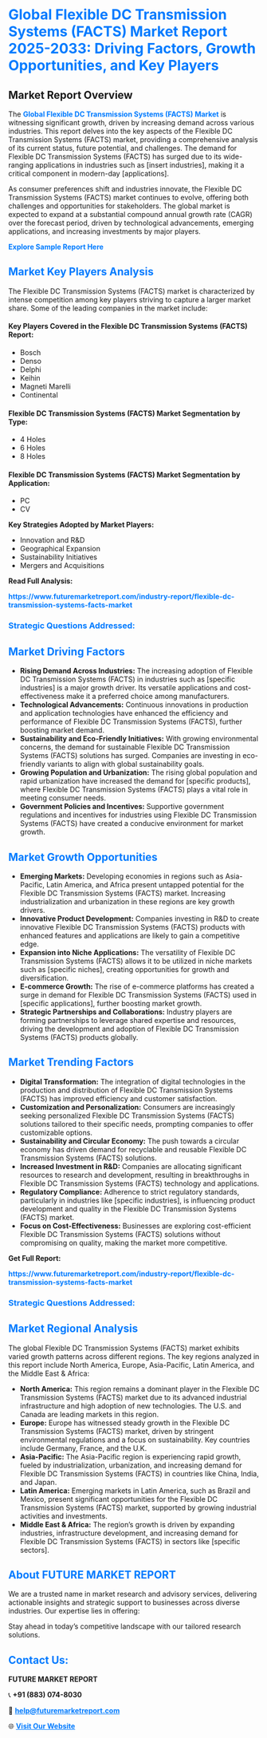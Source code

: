 <h1 style="color: #007BFF;">Global Flexible DC Transmission Systems (FACTS) Market Report 2025-2033: Driving Factors, Growth Opportunities, and Key Players</h1>

<section id="overview">
<h2>Market Report Overview</h2>
<p>The <a href="https://www.futuremarketreport.com/industry-report/flexible-dc-transmission-systems-facts-market" style="color: #007BFF; text-decoration: none;"><strong>Global Flexible DC Transmission Systems (FACTS) Market</strong></a> is witnessing significant growth, driven by increasing demand across various industries. This report delves into the key aspects of the Flexible DC Transmission Systems (FACTS) market, providing a comprehensive analysis of its current status, future potential, and challenges. The demand for Flexible DC Transmission Systems (FACTS) has surged due to its wide-ranging applications in industries such as [insert industries], making it a critical component in modern-day [applications].</p>
<p>As consumer preferences shift and industries innovate, the Flexible DC Transmission Systems (FACTS) market continues to evolve, offering both challenges and opportunities for stakeholders. The global market is expected to expand at a substantial compound annual growth rate (CAGR) over the forecast period, driven by technological advancements, emerging applications, and increasing investments by major players.</p>
</section>

<section id="overview">
<p><a href="https://www.futuremarketreport.com/request-sample/reportId=37127" style="color: #007BFF; text-decoration: none;"><strong>Explore Sample Report Here</strong></a></p>
</section>

<section id="key-players">
<h2 style="color: #007BFF;">Market Key Players Analysis</h2>
<p>The Flexible DC Transmission Systems (FACTS) market is characterized by intense competition among key players striving to capture a larger market share. Some of the leading companies in the market include:</p>
<h4>Key Players Covered in the Flexible DC Transmission Systems (FACTS) Report:</h4>
<ul><li>Bosch</li><li>Denso</li><li>Delphi</li><li>Keihin</li><li>Magneti Marelli</li><li>Continental</li></ul>
<h4>Flexible DC Transmission Systems (FACTS) Market Segmentation by Type:</h4>
<ul><li>4 Holes</li><li>6 Holes</li><li>8 Holes</li></ul>

<h4>Flexible DC Transmission Systems (FACTS) Market Segmentation by Application:</h4>
<ul><li>PC</li><li>CV</li></ul>
<p><strong>Key Strategies Adopted by Market Players:</strong></p>
<ul>
<li>Innovation and R&D</li>
<li>Geographical Expansion</li>
<li>Sustainability Initiatives</li>
<li>Mergers and Acquisitions</li>
</ul>
</section>

<section>
<p><strong>Read Full Analysis: </strong></p><a href="https://www.futuremarketreport.com/industry-report/flexible-dc-transmission-systems-facts-market" style="color: #007BFF; text-decoration: none;"><strong>https://www.futuremarketreport.com/industry-report/flexible-dc-transmission-systems-facts-market</strong></a>
<h3 style="color: #007BFF;">Strategic Questions Addressed:</h3>
</section>

<section id="driving-factors">
<h2 style="color: #007BFF;">Market Driving Factors</h2>
<ul>
<li><strong>Rising Demand Across Industries:</strong> The increasing adoption of Flexible DC Transmission Systems (FACTS) in industries such as [specific industries] is a major growth driver. Its versatile applications and cost-effectiveness make it a preferred choice among manufacturers.</li>
<li><strong>Technological Advancements:</strong> Continuous innovations in production and application technologies have enhanced the efficiency and performance of Flexible DC Transmission Systems (FACTS), further boosting market demand.</li>
<li><strong>Sustainability and Eco-Friendly Initiatives:</strong> With growing environmental concerns, the demand for sustainable Flexible DC Transmission Systems (FACTS) solutions has surged. Companies are investing in eco-friendly variants to align with global sustainability goals.</li>
<li><strong>Growing Population and Urbanization:</strong> The rising global population and rapid urbanization have increased the demand for [specific products], where Flexible DC Transmission Systems (FACTS) plays a vital role in meeting consumer needs.</li>
<li><strong>Government Policies and Incentives:</strong> Supportive government regulations and incentives for industries using Flexible DC Transmission Systems (FACTS) have created a conducive environment for market growth.</li>
</ul>
</section>

<section id="growth-opportunities">
<h2 style="color: #007BFF;">Market Growth Opportunities</h2>
<ul>
<li><strong>Emerging Markets:</strong> Developing economies in regions such as Asia-Pacific, Latin America, and Africa present untapped potential for the Flexible DC Transmission Systems (FACTS) market. Increasing industrialization and urbanization in these regions are key growth drivers.</li>
<li><strong>Innovative Product Development:</strong> Companies investing in R&D to create innovative Flexible DC Transmission Systems (FACTS) products with enhanced features and applications are likely to gain a competitive edge.</li>
<li><strong>Expansion into Niche Applications:</strong> The versatility of Flexible DC Transmission Systems (FACTS) allows it to be utilized in niche markets such as [specific niches], creating opportunities for growth and diversification.</li>
<li><strong>E-commerce Growth:</strong> The rise of e-commerce platforms has created a surge in demand for Flexible DC Transmission Systems (FACTS) used in [specific applications], further boosting market growth.</li>
<li><strong>Strategic Partnerships and Collaborations:</strong> Industry players are forming partnerships to leverage shared expertise and resources, driving the development and adoption of Flexible DC Transmission Systems (FACTS) products globally.</li>
</ul>
</section>

<section id="trending-factors">
<h2 style="color: #007BFF;">Market Trending Factors</h2>
<ul>
<li><strong>Digital Transformation:</strong> The integration of digital technologies in the production and distribution of Flexible DC Transmission Systems (FACTS) has improved efficiency and customer satisfaction.</li>
<li><strong>Customization and Personalization:</strong> Consumers are increasingly seeking personalized Flexible DC Transmission Systems (FACTS) solutions tailored to their specific needs, prompting companies to offer customizable options.</li>
<li><strong>Sustainability and Circular Economy:</strong> The push towards a circular economy has driven demand for recyclable and reusable Flexible DC Transmission Systems (FACTS) solutions.</li>
<li><strong>Increased Investment in R&D:</strong> Companies are allocating significant resources to research and development, resulting in breakthroughs in Flexible DC Transmission Systems (FACTS) technology and applications.</li>
<li><strong>Regulatory Compliance:</strong> Adherence to strict regulatory standards, particularly in industries like [specific industries], is influencing product development and quality in the Flexible DC Transmission Systems (FACTS) market.</li>
<li><strong>Focus on Cost-Effectiveness:</strong> Businesses are exploring cost-efficient Flexible DC Transmission Systems (FACTS) solutions without compromising on quality, making the market more competitive.</li>
</ul>
</section>

<section>
<p><strong>Get Full Report: </strong></p><a href="https://www.futuremarketreport.com/industry-report/flexible-dc-transmission-systems-facts-market" style="color: #007BFF; text-decoration: none;"><strong>https://www.futuremarketreport.com/industry-report/flexible-dc-transmission-systems-facts-market</strong></a>
<h3 style="color: #007BFF;">Strategic Questions Addressed:</h3>
</section>


<section id="regional-analysis">
<h2 style="color: #007BFF;">Market Regional Analysis</h2>
<p>The global Flexible DC Transmission Systems (FACTS) market exhibits varied growth patterns across different regions. The key regions analyzed in this report include North America, Europe, Asia-Pacific, Latin America, and the Middle East & Africa:</p>
<ul>
<li><strong>North America:</strong> This region remains a dominant player in the Flexible DC Transmission Systems (FACTS) market due to its advanced industrial infrastructure and high adoption of new technologies. The U.S. and Canada are leading markets in this region.</li>
<li><strong>Europe:</strong> Europe has witnessed steady growth in the Flexible DC Transmission Systems (FACTS) market, driven by stringent environmental regulations and a focus on sustainability. Key countries include Germany, France, and the U.K.</li>
<li><strong>Asia-Pacific:</strong> The Asia-Pacific region is experiencing rapid growth, fueled by industrialization, urbanization, and increasing demand for Flexible DC Transmission Systems (FACTS) in countries like China, India, and Japan.</li>
<li><strong>Latin America:</strong> Emerging markets in Latin America, such as Brazil and Mexico, present significant opportunities for the Flexible DC Transmission Systems (FACTS) market, supported by growing industrial activities and investments.</li>
<li><strong>Middle East & Africa:</strong> The region’s growth is driven by expanding industries, infrastructure development, and increasing demand for Flexible DC Transmission Systems (FACTS) in sectors like [specific sectors].</li>
</ul>
</section>

<footer>
<h2 style="color: #007BFF;">About FUTURE MARKET REPORT</h2>
<p>We are a trusted name in market research and advisory services, delivering actionable insights and strategic support to businesses across diverse industries. Our expertise lies in offering:</p>

<p>Stay ahead in today’s competitive landscape with our tailored research solutions.</p>

<h2 style="color: #007BFF;">Contact Us:</h2>
<p><strong>FUTURE MARKET REPORT</strong></p>
<p>📞 <strong>+91 (883) 074-8030</strong></p>
<p>📧 <strong><a href="mailto:help@futuremarketreport.com" style="color: #007BFF;">help@futuremarketreport.com</a></strong></p>
<p>🌐 <strong><a href="https://www.futuremarketreport.com/" style="color: #007BFF;">Visit Our Website</a></strong></p>
</footer>